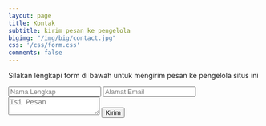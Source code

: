 ```yaml
---
layout: page
title: Kontak
subtitle: kirim pesan ke pengelola
bigimg: "/img/big/contact.jpg"
css: '/css/form.css'
comments: false
---
```


Silakan lengkapi form di bawah untuk mengirim pesan ke pengelola situs ini

<form method="POST" class="form" action="https://formspree.io/sompret@yandex.com">
  <input type="text" name="name" placeholder="Nama Lengkap" />
  <input type="email" name="_replyto" placeholder="Alamat Email" />
  <input type="hidden" name="_next" value="//begini.github.io/thanks" />
  <input type="text" name="_gotcha" style="display:none" />
  <input type="hidden" name="_subject" value="[begini] Form Kontak" />
  <input type="hidden" name="_format" value="plain" />
  <input type="hidden" name="_language" value="id" />
  <textarea name="message" placeholder="Isi Pesan"></textarea>
  <button type="submit">Kirim</button>
</form>
